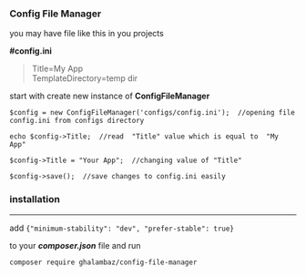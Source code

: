 ### Config File Manager
you may have file like this in you projects  

**#config.ini**

 >Title=My App  
 >TemplateDirectory=temp dir  
 
 
start with create new instance of **ConfigFileManager**

    $config = new ConfigFileManager('configs/config.ini');  //opening file config.ini from configs directory  
         
    echo $config->Title;  //read  "Title" value which is equal to  "My App"  
       
    $config->Title = "Your App";  //changing value of "Title"  
      
    $config->save();  //save changes to config.ini easily

### installation
---

add 
`
{"minimum-stability": "dev",
"prefer-stable": true}
`
 
to your 
__*composer.json*__ file and run

`composer require ghalambaz/config-file-manager `
